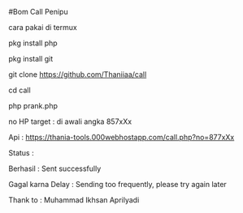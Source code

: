 #Bom Call Penipu

cara pakai di termux

pkg install php

pkg install git

git clone https://github.com/Thaniiaa/call

cd call

php prank.php

no HP target : di awali angka 857xXx

Api : https://thania-tools.000webhostapp.com/call.php?no=877xXx

Status : 

Berhasil : Sent successfully

Gagal karna Delay : Sending too frequently, please try again later


Thank to : Muhammad Ikhsan Aprilyadi
